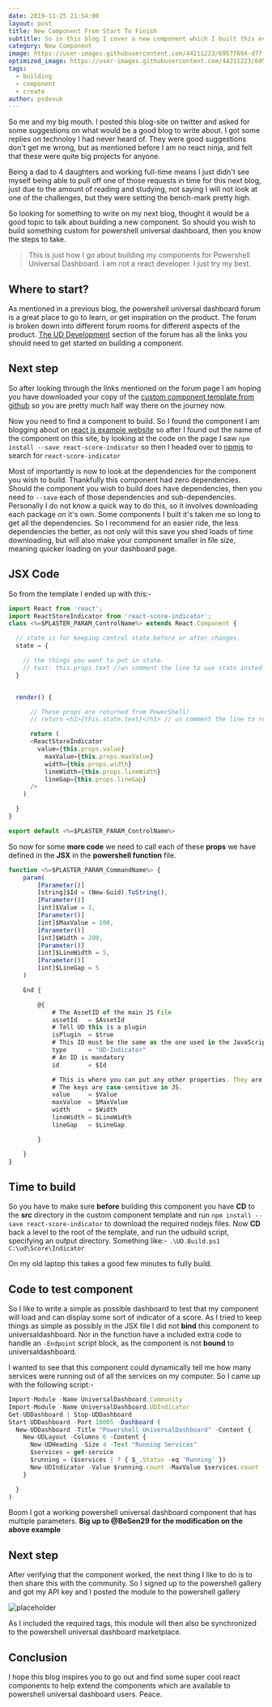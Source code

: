 ```yaml
---
date: 2019-11-25 21:54:00
layout: post
title: New Component From Start To Finish
subtitle: So in this blog I cover a new component which I built this evening.  I cover everything from start to finish. This is a basic component which will give a count indicator.
category: New Component
image: https://user-images.githubusercontent.com/44211223/69577694-d7ff5e80-0fc6-11ea-8524-f530fe3e85d1.PNG
optimized_image: https://user-images.githubusercontent.com/44211223/69577694-d7ff5e80-0fc6-11ea-8524-f530fe3e85d1.PNG
tags:
  - building
  - component
  - create
author: psdevuk
---
```


So me and my big mouth. I posted this blog-site on twitter and asked for some suggestions on what would be a good blog to write about. I got some replies on technoloy I had never heard of. They were good suggestions don't get me wrong, but as mentioned before I am no react ninja, and felt that these were quite big projects for anyone.

Being a dad to 4 daughters and working full-time means I just didn't see myself being able to pull off one of those requests in time for this next blog, just due to the amount of reading and studying, not saying I will not look at one of the challenges, but they were setting the bench-mark pretty high.

So looking for something to write on my next blog, thought it would be a good topic to talk about building a new component. So should you wish to build something custom for powershell universal dashboard, then you know the steps to take.

> This is just how I go about building my components for Powershell Universal Dashboard. I am not a react developer. I just try my best.

## Where to start?

As mentioned in a previous blog, the powershell universal dashboard forum is a great place to go to learn, or get inspiration on the product. The forum is broken down into different forum rooms for different aspects of the product. [The UD Development](https://forums.universaldashboard.io/t/about-the-ud-development-category/1285) section of the forum has all the links you should need to get started on building a component.

## Next step

So after looking through the links mentioned on the forum page I am hoping you have downloaded your copy of the [custom component template from github](https://github.com/ironmansoftware/ud-custom-control-template) so you are pretty much half way there on the journey now.

Now you need to find a component to build. So I found the component I am blogging about on
[react js example website](https://reactjsexample.com/) so after I found out the name of the component on this site, by looking at the code on the page I saw `npm install --save react-score-indicator` so then I headed over to [npmjs](https://www.npmjs.com/) to search for `react-score-indicator`

Most of importantly is now to look at the dependencies for the component you wish to build. Thankfully this component had zero dependencies. Should the component you wish to build does have dependencies, then you need to `--save` each of those dependencies and sub-dependencies. Personally I do not know a quick way to do this, so it involves downloading each package on it's own. Some components I built it's taken me so long to get all the dependencies. So I recommend for an easier ride, the less dependencies the better, as not only will this save you shed loads of time downloading, but will also make your component smaller in file size, meaning quicker loading on your dashboard page.

## JSX Code

So from the template I ended up with this:-

```js
import React from 'react';
import ReactStoreIndicator from 'react-score-indicator';
class <%=$PLASTER_PARAM_ControlName%> extends React.Component {

  // state is for keeping control state before or after changes.
  state = {

    // the things you want to put in state.
    // text: this.props.text //un comment the line to use state insted props
  }


  render() {

      // These props are returned from PowerShell!
      // return <h1>{this.state.text}</h1> // un comment the line to render using value from state.

      return (
      <ReactStoreIndicator
        value={this.props.value}
          maxValue={this.props.maxValue}
          width={this.props.width}
          lineWidth={this.props.lineWidth}
          lineGap={this.props.lineGap}
      />
    )

  }
}

export default <%=$PLASTER_PARAM_ControlName%>
```

So now for some **more code** we need to call each of these **props** we have defined in the **JSX** in the **powershell function** file.

```js
function <%=$PLASTER_PARAM_CommandName%> {
    param(
        [Parameter()]
        [string]$Id = (New-Guid).ToString(),
        [Parameter()]
        [int]$Value = 1,
        [Parameter()]
        [int]$MaxValue = 100,
        [Parameter()]
        [int]$Width = 200,
        [Parameter()]
        [int]$LineWidth = 5,
        [Parameter()]
        [int]$LineGap = 5
    )

    End {

        @{
            # The AssetID of the main JS File
            assetId   = $AssetId
            # Tell UD this is a plugin
            isPlugin  = $true
            # This ID must be the same as the one used in the JavaScript to register the control with UD
            type      = "UD-Indicator"
            # An ID is mandatory
            id        = $Id

            # This is where you can put any other properties. They are passed to the React control's props
            # The keys are case-sensitive in JS.
            value     = $Value
            maxValue  = $MaxValue
            width     = $Width
            lineWidth = $LineWidth
            lineGap   = $LineGap

        }

    }
}
```

## Time to build

So you have to make sure **before** building this component you have **CD** to the **src** directory in the custom component template and run `npm install --save react-score-indicator` to download the required nodejs files. Now **CD** back a level to the root of the template, and run the udbuild script, specifying an output directory. Something like:- `.\UD.Build.ps1 C:\ud\Score\Indicator`

On my old laptop this takes a good few minutes to fully build.

## Code to test component

So I like to write a simple as possible dashboard to test that my component will load and can display some sort of indicator of a score. As I tried to keep things as simple as possibly in the JSX file I did not **bind** this component to universaldashboard. Nor in the function have a included extra code to handle an `-Endpoint` script block, as the component is not **bound** to universaldashboard.

I wanted to see that this component could dynamically tell me how many services were running out of all the services on my computer. So I came up with the following script:-

```js
Import-Module -Name UniversalDashboard.Community
Import-Module -Name UniversalDashboard.UDIndicator
Get-UDDashboard | Stop-UDDashboard
Start-UDDashboard -Port 10005 -Dashboard (
  New-UDDashboard -Title "Powershell UniversalDashboard" -Content {
    New-UDLayout -Columns 6 -Content {
      New-UDHeading -Size 4 -Text "Running Services"
      $services = get-service
      $running = ($services | ? { $_.Status -eq 'Running' })
      New-UDIndicator -Value $running.count -MaxValue $services.count -Width 200
    }

  }
)
```

Boom I got a working powershell universal dashboard component that has multiple parameters. **Big up to @BoSen29 for the modification on the above example**

## Next step

After verifying that the component worked, the next thing I like to do is to then share this with the community. So I signed up to the powershell gallery and got my API key and I posted the module to the powershell gallery

![placeholder](https://user-images.githubusercontent.com/44211223/69577694-d7ff5e80-0fc6-11ea-8524-f530fe3e85d1.PNG "Custom Component")

As I included the required tags, this module will then also be synchronized to the powershell universal dashboard marketplace.

## Conclusion

I hope this blog inspires you to go out and find some super cool react components to help extend the components which are available to powershell universal dashboard users. Peace.

